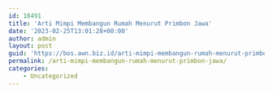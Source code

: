 ```yaml
---
id: 18491
title: 'Arti Mimpi Membangun Rumah Menurut Primbon Jawa'
date: '2023-02-25T13:01:28+00:00'
author: admin
layout: post
guid: 'https://bos.awn.biz.id/arti-mimpi-membangun-rumah-menurut-primbon-jawa/'
permalink: /arti-mimpi-membangun-rumah-menurut-primbon-jawa/
categories:
    - Uncategorized
---
```


